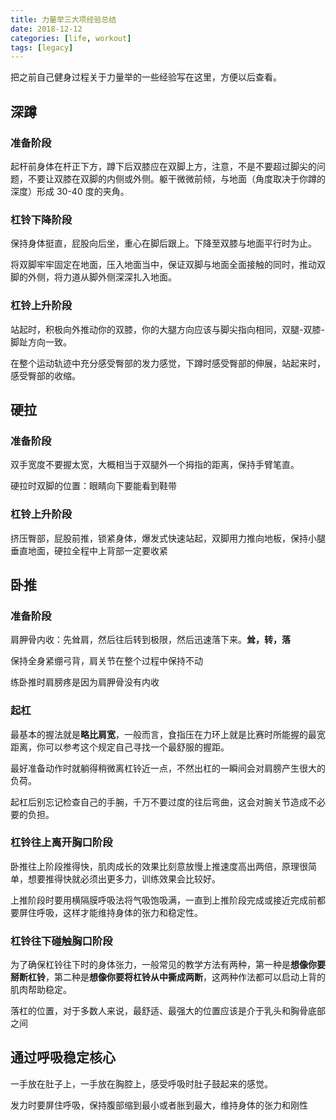 ```yaml
---
title: 力量举三大项经验总结
date: 2018-12-12
categories: [life, workout]
tags: [legacy]
---
```


把之前自己健身过程关于力量举的一些经验写在这里，方便以后查看。

## 深蹲

### 准备阶段

起杆前身体在杆正下方，蹲下后双膝应在双脚上方，注意，不是不要超过脚尖的问题，不要让双膝在双脚的内侧或外侧。躯干微微前倾，与地面（角度取决于你蹲的深度）形成 30-40 度的夹角。

### 杠铃下降阶段

保持身体挺直，屁股向后坐，重心在脚后跟上。下降至双膝与地面平行时为止。

将双脚牢牢固定在地面，压入地面当中，保证双脚与地面全面接触的同时，推动双脚的外侧，将力道从脚外侧深深扎入地面。

### 杠铃上升阶段

站起时，积极向外推动你的双膝，你的大腿方向应该与脚尖指向相同，双腿-双膝-脚趾方向一致。

在整个运动轨迹中充分感受臀部的发力感觉，下蹲时感受臀部的伸展，站起来时，感受臀部的收缩。

## 硬拉

### 准备阶段

双手宽度不要握太宽，大概相当于双腿外一个拇指的距离，保持手臂笔直。

硬拉时双脚的位置：眼睛向下要能看到鞋带

### 杠铃上升阶段

挤压臀部，屁股前推，锁紧身体，爆发式快速站起，双脚用力推向地板，保持小腿垂直地面，硬拉全程中上背部一定要收紧

## 卧推

### 准备阶段

肩胛骨内收：先耸肩，然后往后转到极限，然后迅速落下来。**耸，转，落**

保持全身紧绷弓背，肩关节在整个过程中保持不动

练卧推时肩膀疼是因为肩胛骨没有内收

### 起杠

最基本的握法就是**略比肩宽**，一般而言，食指压在力环上就是比赛时所能握的最宽距离，你可以参考这个规定自己寻找一个最舒服的握距。

最好准备动作时就躺得稍微离杠铃近一点，不然出杠的一瞬间会对肩膀产生很大的负荷。

起杠后别忘记检查自己的手腕，千万不要过度的往后弯曲，这会对腕关节造成不必要的负担。

### 杠铃往上离开胸口阶段

卧推往上阶段推得快，肌肉成长的效果比刻意放慢上推速度高出两倍，原理很简单，想要推得快就必须出更多力，训练效果会比较好。

上推阶段时要用横隔膜呼吸法将气吸饱吸满，一直到上推阶段完成或接近完成前都要屏住呼吸，这样才能维持身体的张力和稳定性。

### 杠铃往下碰触胸口阶段

为了确保杠铃往下时的身体张力，一般常见的教学方法有两种，第一种是**想像你要掰断杠铃**，第二种是**想像你要将杠铃从中撕成两断**，这两种作法都可以启动上背的肌肉帮助稳定。

落杠的位置，对于多数人来说，最舒适、最强大的位置应该是介于乳头和胸骨底部之间

## 通过呼吸稳定核心

一手放在肚子上，一手放在胸腔上，感受呼吸时肚子鼓起来的感觉。

发力时要屏住呼吸，保持腹部缩到最小或者胀到最大，维持身体的张力和刚性
